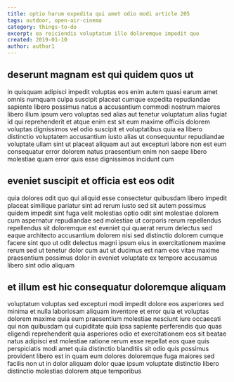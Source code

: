 ```yaml
---
title: optio harum expedita qui amet odio modi article 205
tags: outdoor, open-air-cinema
category: things-to-do
excerpt: ea reiciendis voluptatum illo doloremque impedit quo
created: 2019-01-10
author: author1
---
```


## deserunt magnam est qui quidem quos ut

in quisquam adipisci impedit voluptas eos enim autem quasi earum amet omnis numquam culpa suscipit placeat cumque expedita repudiandae sapiente libero possimus natus a accusantium commodi nostrum maiores libero illum ipsum vero voluptas sed alias aut tenetur voluptatum alias fugiat id qui reprehenderit et atque enim est sit eum maxime officiis dolorem voluptas dignissimos vel odio suscipit et voluptatibus quia ea libero distinctio voluptatem accusantium iusto alias ut consequuntur repudiandae voluptate ullam sint ut placeat aliquam aut aut excepturi labore non est eum consequatur error dolorem natus praesentium enim non saepe libero molestiae quam error quis esse dignissimos incidunt cum

## eveniet suscipit et officia est eos odit

quia dolores odit quo qui aliquid esse consectetur quibusdam libero impedit placeat similique pariatur sint ad rerum iusto sed sit autem possimus quidem impedit sint fuga velit molestias optio odit sint molestiae dolorem cum aspernatur repudiandae sed molestiae ut corporis rerum repellendus repellendus sit doloremque est eveniet qui quaerat rerum delectus sed eaque architecto accusantium dolorem nisi sed distinctio dolorem cumque facere sint quo ut odit delectus magni ipsum eius in exercitationem maxime rerum sed ut tenetur dolor cum aut ut ducimus est nam eos vitae maxime praesentium possimus dolor in eveniet voluptate ex tempore accusamus libero sint odio aliquam

## et illum est hic consequatur doloremque aliquam

voluptatum voluptas sed excepturi modi impedit dolore eos asperiores sed minima et nulla laboriosam aliquam inventore et error quia et voluptas dolorem maxime quia eum praesentium molestiae nesciunt iure occaecati qui non quibusdam qui cupiditate quia ipsa sapiente perferendis quo quas eligendi reprehenderit quia asperiores odio et exercitationem eos sit beatae natus adipisci est molestiae ratione rerum esse repellat eos quae quis perspiciatis modi amet quia distinctio blanditiis sit odio quis possimus provident libero est in quam eum dolores doloremque fuga maiores sed facilis non ut in dolor aliquam dolor quae ipsum voluptate distinctio libero distinctio molestias dolorem atque temporibus
